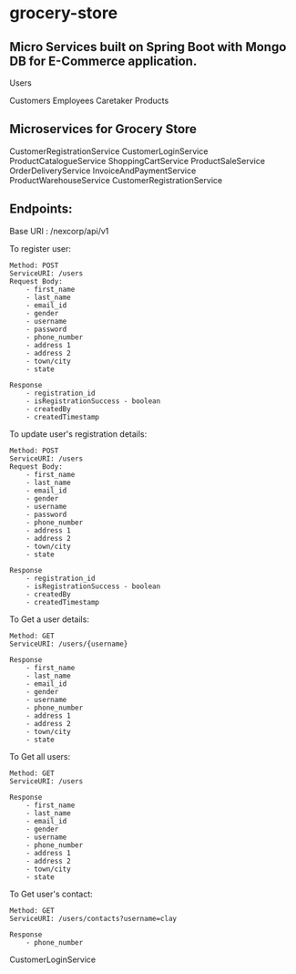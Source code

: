 # grocery-store

## Micro Services built on Spring Boot with Mongo DB for E-Commerce application.

Users

Customers
Employees
Caretaker
Products

## Microservices for Grocery Store

CustomerRegistrationService
CustomerLoginService
ProductCatalogueService
ShoppingCartService
ProductSaleService
OrderDeliveryService
InvoiceAndPaymentService
ProductWarehouseService
CustomerRegistrationService

## Endpoints:

Base URI : /nexcorp/api/v1

To register user:

	Method: POST
	ServiceURI: /users
	Request Body:
		- first_name
		- last_name
		- email_id
		- gender
		- username
		- password
		- phone_number
		- address 1
		- address 2
		- town/city
		- state
	
	Response
		- registration_id
		- isRegistrationSuccess - boolean
		- createdBy
		- createdTimestamp
		
To update user's registration details:

	Method: POST
	ServiceURI: /users
	Request Body:
		- first_name
		- last_name
		- email_id
		- gender
		- username
		- password
		- phone_number
		- address 1
		- address 2
		- town/city
		- state
	
	Response
		- registration_id
		- isRegistrationSuccess - boolean
		- createdBy
		- createdTimestamp
	
To Get a user details:

	Method: GET
	ServiceURI: /users/{username}
		
	Response
		- first_name
		- last_name
		- email_id
		- gender
		- username
		- phone_number
		- address 1
		- address 2
		- town/city
		- state

To Get all users:

	Method: GET
	ServiceURI: /users
		
	Response
		- first_name
		- last_name
		- email_id
		- gender
		- username
		- phone_number
		- address 1
		- address 2
		- town/city
		- state

To Get user's contact:

	Method: GET
	ServiceURI: /users/contacts?username=clay
		
	Response
		- phone_number

CustomerLoginService
